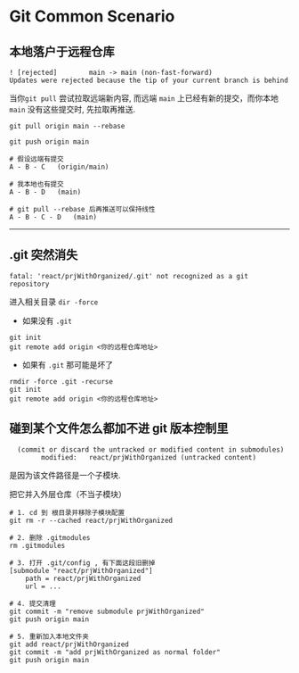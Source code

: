 # Git Common Scenario

## 本地落户于远程仓库

```linux
! [rejected]        main -> main (non-fast-forward)
Updates were rejected because the tip of your current branch is behind
```

当你`git pull` 尝试拉取远端新内容, 而远端 `main` 上已经有新的提交，而你本地 `main` 没有这些提交时, 先拉取再推送.

`git pull origin main --rebase`

`git push origin main`

```linux
# 假设远端有提交
A - B - C   (origin/main)

# 我本地也有提交
A - B - D   (main)

# git pull --rebase 后再推送可以保持线性
A - B - C - D   (main)
```

---

## .git 突然消失

```linux
fatal: 'react/prjWithOrganized/.git' not recognized as a git repository
```

进入相关目录 `dir -force`

- 如果没有 `.git`

```linux
git init
git remote add origin <你的远程仓库地址>
```

- 如果有 `.git` 那可能是坏了

```linux
rmdir -force .git -recurse
git init
git remote add origin <你的远程仓库地址>
```

## 碰到某个文件怎么都加不进 git 版本控制里

```linux
  (commit or discard the untracked or modified content in submodules)
        modified:   react/prjWithOrganized (untracked content)
```

是因为该文件路径是一个子模块.

把它并入外层仓库（不当子模块）

```linux
# 1. cd 到 根目录并移除子模块配置
git rm -r --cached react/prjWithOrganized

# 2. 删除 .gitmodules
rm .gitmodules

# 3. 打开 .git/config , 有下面这段旧删掉
[submodule "react/prjWithOrganized"]
    path = react/prjWithOrganized
    url = ...
    
# 4. 提交清理
git commit -m "remove submodule prjWithOrganized"
git push origin main

# 5. 重新加入本地文件夹
git add react/prjWithOrganized
git commit -m "add prjWithOrganized as normal folder"
git push origin main
```

